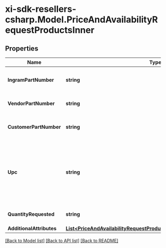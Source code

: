 # xi-sdk-resellers-csharp.Model.PriceAndAvailabilityRequestProductsInner

## Properties

Name | Type | Description | Notes
------------ | ------------- | ------------- | -------------
**IngramPartNumber** | **string** | Ingram Micro unique part number for the product. | [optional] 
**VendorPartNumber** | **string** | Vendor’s part number for the product. | [optional] 
**CustomerPartNumber** | **string** | Reseller/end-user’s part number for the product. | [optional] 
**Upc** | **string** | The UPC code for the product. Consists of 12 numeric digits that are uniquely assigned to each trade item. | [optional] 
**QuantityRequested** | **string** | Number of quantity of the Product. | [optional] 
**AdditionalAttributes** | [**List&lt;PriceAndAvailabilityRequestProductsInnerAdditionalAttributesInner&gt;**](PriceAndAvailabilityRequestProductsInnerAdditionalAttributesInner.md) |  | [optional] 

[[Back to Model list]](../README.md#documentation-for-models) [[Back to API list]](../README.md#documentation-for-api-endpoints) [[Back to README]](../README.md)

